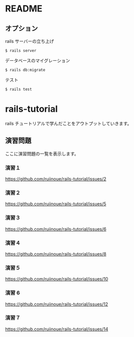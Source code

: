 # README

## オプション

rails サーバーの立ち上げ

```
$ rails server
```

データベースのマイグレーション

```
$ rails db:migrate
```

テスト

```
$ rails test
```

# rails-tutorial

rails チュートリアルで学んだことをアウトプットしていきます。

## 演習問題

ここに演習問題の一覧を表示します。

### 演習１

https://github.com/ruiinoue/rails-tutorial/issues/2

### 演習２

https://github.com/ruiinoue/rails-tutorial/issues/5

### 演習３

https://github.com/ruiinoue/rails-tutorial/issues/6

### 演習４

https://github.com/ruiinoue/rails-tutorial/issues/8

### 演習５

https://github.com/ruiinoue/rails-tutorial/issues/10

### 演習 6

https://github.com/ruiinoue/rails-tutorial/issues/12

### 演習７

https://github.com/ruiinoue/rails-tutorial/issues/14
